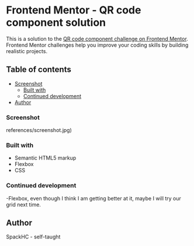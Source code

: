# Frontend Mentor - QR code component solution

This is a solution to the [QR code component challenge on Frontend Mentor](https://www.frontendmentor.io/challenges/qr-code-component-iux_sIO_H). Frontend Mentor challenges help you improve your coding skills by building realistic projects. 

## Table of contents

 - [Screenshot](#screenshot)
   - [Built with](#built-with)
   - [Continued development](#continued-development)
 - [Author](#author)

### Screenshot

references/screenshot.jpg)

### Built with

- Semantic HTML5 markup
- Flexbox
- CSS 

### Continued development

-Flexbox, even though I think I am getting better at it, maybe I will try our grid next time.

## Author

SpackHC - self-taught
